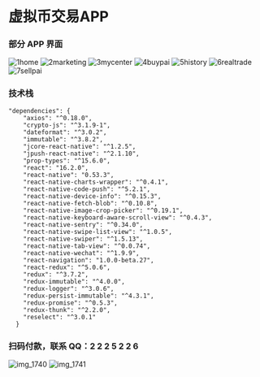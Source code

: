 # 虚拟币交易APP

### 部分 APP 界面 

![1home](https://user-images.githubusercontent.com/2621619/37186748-9d46828a-230c-11e8-8587-9719d3abc5a7.jpeg)
![2marketing](https://user-images.githubusercontent.com/2621619/37186749-9d807dfa-230c-11e8-8d8e-a39a08a6abb4.jpeg)
![3mycenter](https://user-images.githubusercontent.com/2621619/37186750-9db1b7e4-230c-11e8-85e9-cd0fc1e161a5.jpeg)
![4buypai](https://user-images.githubusercontent.com/2621619/37186751-9dde9b1a-230c-11e8-9c19-a110de482209.jpeg)
![5history](https://user-images.githubusercontent.com/2621619/37186752-9e0e1cbe-230c-11e8-98fb-fa2c55a927d7.jpeg)
![6realtrade](https://user-images.githubusercontent.com/2621619/37186753-9e3eb7d4-230c-11e8-9e47-a00ac4322b69.jpeg)
![7sellpai](https://user-images.githubusercontent.com/2621619/37186754-9e7344cc-230c-11e8-94c1-4a2fa0566cee.jpeg)

### 技术栈
```
"dependencies": {
    "axios": "^0.18.0",
    "crypto-js": "^3.1.9-1",
    "dateformat": "^3.0.2",
    "immutable": "^3.8.2",
    "jcore-react-native": "^1.2.5",
    "jpush-react-native": "^2.1.10",
    "prop-types": "^15.6.0",
    "react": "16.2.0",
    "react-native": "0.53.3",
    "react-native-charts-wrapper": "^0.4.1",
    "react-native-code-push": "^5.2.1",
    "react-native-device-info": "^0.15.3",
    "react-native-fetch-blob": "^0.10.8",
    "react-native-image-crop-picker": "^0.19.1",
    "react-native-keyboard-aware-scroll-view": "^0.4.3",
    "react-native-sentry": "^0.34.0",
    "react-native-swipe-list-view": "^1.0.5",
    "react-native-swiper": "^1.5.13",
    "react-native-tab-view": "^0.0.74",
    "react-native-wechat": "^1.9.9",
    "react-navigation": "1.0.0-beta.27",
    "react-redux": "^5.0.6",
    "redux": "^3.7.2",
    "redux-immutable": "^4.0.0",
    "redux-logger": "^3.0.6",
    "redux-persist-immutable": "^4.3.1",
    "redux-promise": "^0.5.3",
    "redux-thunk": "^2.2.0",
    "reselect": "^3.0.1"
  }
```

### 扫码付款，联系 QQ：2 2 2 5 2 2 6

![img_1740](https://user-images.githubusercontent.com/2621619/37186912-6c34fb1c-230d-11e8-9e59-966473cb16a4.jpg)
![img_1741](https://user-images.githubusercontent.com/2621619/37187176-ad5381e4-230e-11e8-9e0f-00e5422d1baf.jpg)
